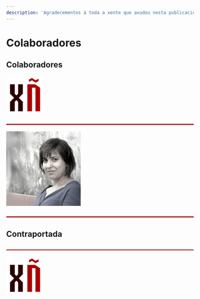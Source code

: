 ```yaml
---
description: 'Agradecementos á toda a xente que axudou nesta publicación, especialmente:'
---
```


# Colaboradores

## Colaboradores

![](.gitbook/assets/image%20%281%29.png)

![](.gitbook/assets/image%20%2862%29.png)

![Elena Salgado - Colaboradora e dese&#xF1;adora de Xeraci&#xF3;n &#xD1;u. Delineante, helpdesk, dese&#xF1;adora afecionada e buscando traballo de desenvolvedora de aplicaci&#xF3;ns web](.gitbook/assets/image%20%2844%29.png)

![](.gitbook/assets/image%20%2843%29.png)

## Contraportada

![](.gitbook/assets/image%20%2864%29.png)

![](.gitbook/assets/image%20%2855%29.png)


